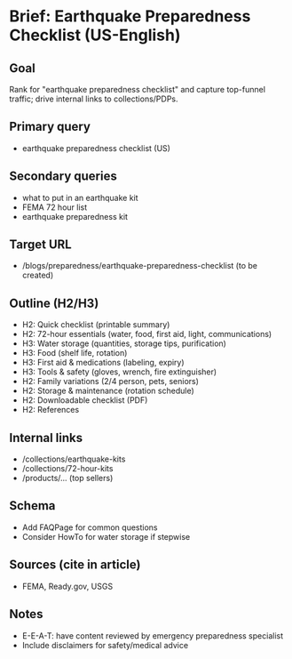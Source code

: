 # Brief: Earthquake Preparedness Checklist (US-English)

## Goal
Rank for "earthquake preparedness checklist" and capture top-funnel traffic; drive internal links to collections/PDPs.

## Primary query
- earthquake preparedness checklist (US)

## Secondary queries
- what to put in an earthquake kit
- FEMA 72 hour list
- earthquake preparedness kit

## Target URL
- /blogs/preparedness/earthquake-preparedness-checklist (to be created)

## Outline (H2/H3)
- H2: Quick checklist (printable summary)
- H2: 72-hour essentials (water, food, first aid, light, communications)
- H3: Water storage (quantities, storage tips, purification)
- H3: Food (shelf life, rotation)
- H3: First aid & medications (labeling, expiry)
- H3: Tools & safety (gloves, wrench, fire extinguisher)
- H2: Family variations (2/4 person, pets, seniors)
- H2: Storage & maintenance (rotation schedule)
- H2: Downloadable checklist (PDF)
- H2: References

## Internal links
- /collections/earthquake-kits
- /collections/72-hour-kits
- /products/... (top sellers)

## Schema
- Add FAQPage for common questions
- Consider HowTo for water storage if stepwise

## Sources (cite in article)
- FEMA, Ready.gov, USGS

## Notes
- E-E-A-T: have content reviewed by emergency preparedness specialist
- Include disclaimers for safety/medical advice
